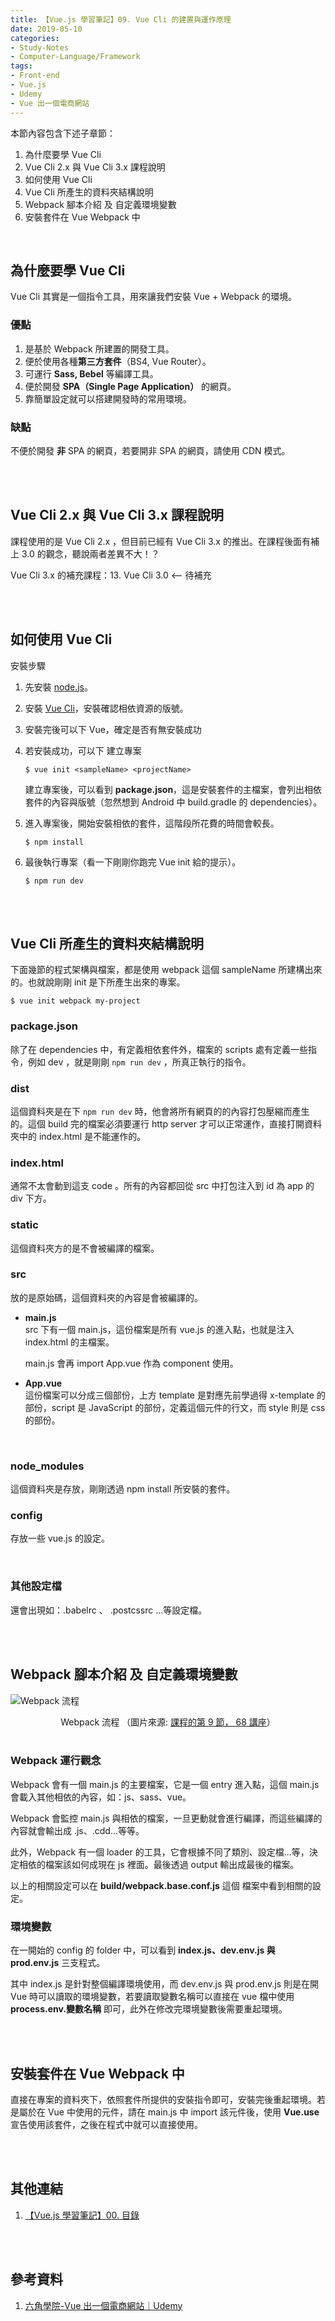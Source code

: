 ```yaml
---
title: 【Vue.js 學習筆記】09. Vue Cli 的建置與運作原理
date: 2019-05-10
categories:
- Study-Notes
- Computer-Language/Framework
tags:
- Front-end
- Vue.js
- Udemy 
- Vue 出一個電商網站 
--- 
```


本節內容包含下述子章節：

 1.  為什麼要學 Vue Cli
 2.  Vue Cli 2.x 與 Vue Cli 3.x 課程說明
 3.  如何使用 Vue Cli
 4.  Vue Cli 所產生的資料夾結構說明
 5.  Webpack 腳本介紹 及 自定義環境變數
 6.  安裝套件在 Vue Webpack 中

<!--more-->
<br>

## 為什麼要學 Vue Cli
Vue Cli 其實是一個指令工具，用來讓我們安裝 Vue + Webpack 的環境。

### 優點
1. 是基於 Webpack 所建置的開發工具。
2. 便於使用各種**第三方套件**（BS4, Vue Router）。
3. 可運行 **Sass, Bebel** 等編譯工具。
4. 便於開發 **SPA（Single Page Application）** 的網頁。
5. 靠簡單設定就可以搭建開發時的常用環境。

### 缺點
不便於開發 **非** SPA 的網頁，若要開非 SPA 的網頁，請使用  CDN 模式。 

<br><br>

## Vue Cli 2.x 與 Vue Cli 3.x 課程說明

課程使用的是 Vue Cli 2.x ，但目前已經有 Vue Cli 3.x 的推出。在課程後面有補上 3.0 的觀念，聽說兩者差異不大！？

Vue Cli 3.x 的補充課程：13. Vue Cli 3.0 <-- 待補充


<br><br>

## 如何使用 Vue Cli
安裝步驟
1. 先安裝 [node.js](https://nodejs.org/en/)。  

2. 安裝 [Vue Cli](https://github.com/vuejs/vue-cli)，安裝確認相依資源的版號。  

3. 安裝完後可以下 Vue，確定是否有無安裝成功  

4. 若安裝成功，可以下 建立專案  
    ```shell
    $ vue init <sampleName> <projectName>
    ```

    建立專案後，可以看到 **package.json**，這是安裝套件的主檔案，會列出相依套件的內容與版號（忽然想到 Android 中 build.gradle 的 dependencies）。

6. 進入專案後，開始安裝相依的套件，這階段所花費的時間會較長。  
    ```shell
    $ npm install
    ```

7. 最後執行專案（看一下剛剛你跑完 Vue init 給的提示）。  
    ```shell
    $ npm run dev 
    ```

 
<br><br>

## Vue Cli 所產生的資料夾結構說明

<div class="note info">
下面幾節的程式架構與檔案，都是使用 webpack 這個 sampleName 所建構出來的。也就說剛剛 init 是下所產生出來的專案。
</div>

```shell
$ vue init webpack my-project
```

### **package.json**

除了在 dependencies 中，有定義相依套件外，檔案的 scripts 處有定義一些指令，例如 dev ，就是剛剛 ``npm run dev`` ，所真正執行的指令。
<br>

### **dist**
這個資料夾是在下 ``npm run dev``  時，他會將所有網頁的的內容打包壓縮而產生的。這個 build 完的檔案必須要運行 http server  才可以正常運作，直接打開資料夾中的 index.html 是不能運作的。
<br>

###  **index.html**
通常不太會動到這支 code 。所有的內容都回從 src 中打包注入到 id 為 app 的 div 下方。
<br>

### **static**
這個資料夾方的是不會被編譯的檔案。
<br>

### **src**
放的是原始碼，這個資料夾的內容是會被編譯的。
- **main.js**  
    src 下有一個 main.js，這份檔案是所有 vue.js 的進入點，也就是注入 index.html 的主檔案。

    main.js 會再 import App.vue 作為 component 使用。

- **App.vue**  
    這份檔案可以分成三個部份，上方 template 是對應先前學過得 x-template 的部份，script 是 JavaScript 的部份，定義這個元件的行文，而 style 則是 css 的部份。

<br>

### **node_modules**
這個資料夾是存放，剛剛透過 npm install 所安裝的套件。
<br>

### **config**
存放一些 vue.js 的設定。

<br>

### 其他設定檔
還會出現如：.babelrc 、 .postcssrc ...等設定檔。

<br><br>

## Webpack 腳本介紹 及 自定義環境變數

![Webpack 流程](https://i.imgur.com/bjYe2nN.png)
<center class="imgtext"> Webpack 流程 （圖片來源: <a href="https://www.udemy.com/vue-hexschool/" class="imgtext">課程的第 9 節， 68 講座</a>）</center>
<br>

### **Webpack 運行觀念**
Webpack 會有一個 main.js 的主要檔案，它是一個 entry 進入點，這個 main.js 會載入其他相依的內容，如：js、sass、vue。

Webpack 會監控 main.js 與相依的檔案，一旦更動就會進行編譯，而這些編譯的內容就會輸出成 .js、.cdd...等等。

此外，Webpack 有一個 loader 的工具，它會根據不同了類別、設定檔...等，決定相依的檔案該如何成現在 js 裡面。最後透過 output 輸出成最後的檔案。

以上的相關設定可以在 **build/webpack.base.conf.js** 這個 檔案中看到相關的設定。
<br>

### **環境變數**
在一開始的 config 的 folder 中，可以看到 **index.js、dev.env.js 與 prod.env.js** 三支程式。

其中 index.js 是針對整個編譯環境使用，而 dev.env.js 與 prod.env.js 則是在開 Vue 時可以讀取的環境變數，若要讀取變數名稱可以直接在 vue 檔中使用 **process.env.變數名稱** 即可，此外在修改完環境變數後需要重起環境。

<br><br>

## 安裝套件在 Vue Webpack 中

直接在專案的資料夾下，依照套件所提供的安裝指令即可，安裝完後重起環境。若是屬於在 Vue 中使用的元件，請在 main.js 中 import 該元件後，使用 **Vue.use** 宣告使用該套件，之後在程式中就可以直接使用。
 
<br><br>

## 其他連結
1. [【Vue.js 學習筆記】00. 目錄](/study-notes/computer-language/framework/2019/04/18/Vue-Study-Notes-Contents/)

<br><br>

## 參考資料
1. [六角學院-Vue 出一個電商網站｜Udemy](https://www.udemy.com/vue-hexschool/) 
